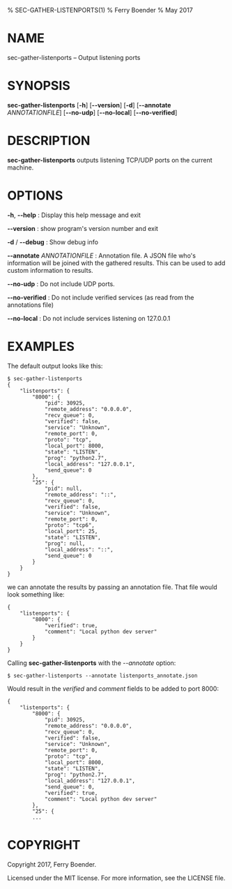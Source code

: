 % SEC-GATHER-LISTENPORTS(1)
% Ferry Boender
% May 2017

# NAME

sec-gather-listenports – Output listening ports

# SYNOPSIS

 **sec-gather-listenports** [**-h**] [**--version**] [**-d**] [**--annotate** *ANNOTATIONFILE*] [**--no-udp**] [**--no-local**] [**--no-verified**]

# DESCRIPTION

**sec-gather-listenports** outputs listening TCP/UDP ports on the current machine.

# OPTIONS

**-h**, **--help**
:   Display this help message and exit

**--version**
:   show program's version number and exit

**-d** / **--debug**
:   Show debug info

**--annotate** *ANNOTATIONFILE*
:   Annotation file. A JSON file who's information will be joined with the gathered results. This can be used to add custom information to results.

**--no-udp**
:   Do not include UDP ports.

**--no-verified**
:   Do not include verified services (as read from the annotations file)

**--no-local**
:   Do not include services listening on 127.0.0.1

# EXAMPLES

The default output looks like this:

    $ sec-gather-listenports
    {
        "listenports": {
            "8000": {
                "pid": 30925, 
                "remote_address": "0.0.0.0", 
                "recv_queue": 0, 
                "verified": false, 
                "service": "Unknown", 
                "remote_port": 0, 
                "proto": "tcp", 
                "local_port": 8000, 
                "state": "LISTEN", 
                "prog": "python2.7", 
                "local_address": "127.0.0.1", 
                "send_queue": 0
            }, 
            "25": {
                "pid": null, 
                "remote_address": "::", 
                "recv_queue": 0, 
                "verified": false, 
                "service": "Unknown", 
                "remote_port": 0, 
                "proto": "tcp6", 
                "local_port": 25, 
                "state": "LISTEN", 
                "prog": null, 
                "local_address": "::", 
                "send_queue": 0
            }
        }
    }

we can annotate the results by passing an annotation file. That file would
look something like:

    {
        "listenports": {
            "8000": {
                "verified": true,
                "comment": "Local python dev server"
            }
        }
    }

Calling **sec-gather-listenports** with the *--annotate* option:

    $ sec-gather-listenports --annotate listenports_annotate.json

Would result in the *verified* and *comment* fields to be added to port 8000:

    {
        "listenports": {
            "8000": {
                "pid": 30925, 
                "remote_address": "0.0.0.0", 
                "recv_queue": 0, 
                "verified": false, 
                "service": "Unknown", 
                "remote_port": 0, 
                "proto": "tcp", 
                "local_port": 8000, 
                "state": "LISTEN", 
                "prog": "python2.7", 
                "local_address": "127.0.0.1", 
                "send_queue": 0,
                "verified": true,
                "comment": "Local python dev server"
            }, 
            "25": {
            ...

# COPYRIGHT

Copyright 2017, Ferry Boender.

Licensed under the MIT license. For more information, see the LICENSE file.
